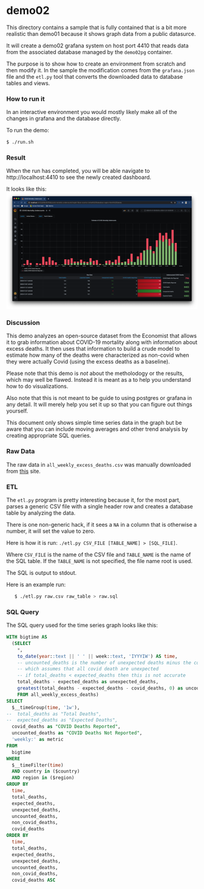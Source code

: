 # demo02
This directory contains a sample that is fully contained that is a bit
more realistic than demo01 because it shows graph data from a public
datasurce.

It will create a demo02 grafana system on host port 4410 that reads
data from the associated database managed by the `demo02pg` container.

The purpose is to show how to create an environment from scratch and then
modify it. In the sample the modification comes from the `grafana.json`
file and the `etl.py` tool that converts the downloaded data to database
tables and views.

### How to run it
In an interactive environment you would mostly likely make all of the
changes in grafana and the database directly.

To run the demo:
```bash
$ ./run.sh
```

### Result
When the run has completed, you will be able navigate to
http://localhost:4410 to see the newly created dashboard.

It looks like this:
!['demo02'](/img/demo02.png)

### Discussion
This demo analyzes an open-source dataset from the Economist that
allows it to grab information about COVID-19 mortality along with
information about excess deaths. It then uses that information to
build a crude model to estimate how many of the deaths were
characterized as non-covid when they were actually Covid (using the
excess deaths as a baseline).

Please note that this demo is _not_ about the metholodogy or the
results, which may well be flawed. Instead it is meant as a to help
you understand how to do visualizations.

Also note that this is not meant to be guide to using postgres or
grafana in any detail. It will merely help you set it up so that you
can figure out things yourself.

This document only shows simple time series data in the graph but be
aware that you can include moving averages and other trend analysis by
creating appropriate SQL queries.

### Raw Data
The raw data in `all_weekly_excess_deaths.csv` was manually
downloaded from
[this](https://raw.githubusercontent.com/TheEconomist/covid-19-excess-deaths-tracker/master/output-data/excess-deaths/all_weekly_excess_deaths.csv)
site.

### ETL
The `etl.py` program is pretty interesting because it, for the most part,
parses a generic CSV file with a single header row and creates a database
table by analyzing the data.

There is one non-generic hack, if it sees a `NA` in a column that
is otherwise a number, it will set the value to zero.

Here is how it is run: `./etl.py CSV_FILE [TABLE_NAME] > [SQL_FILE]`.

Where `CSV_FILE` is the name of the CSV file and `TABLE_NAME` is the
name of the SQL table. If the `TABLE_NAME` is not specified, the
file name root is used.

The SQL is output to stdout.

Here is an example run:
```bash
   $ ./etl.py raw.csv raw_table > raw.sql
```

### SQL Query
The SQL query used for the time series graph looks like this:
```sql
WITH bigtime AS
  (SELECT
    *,
    to_date(year::text || ' ' || week::text, 'IYYYIW') AS time,
    -- uncounted_deaths is the number of unexpected deaths minus the covid_deaths
    -- which assumes that all covid death are unexpected
    -- if total_deaths < expected_deaths then this is not accurate
    total_deaths - expected_deaths as unexpected_deaths,
    greatest(total_deaths - expected_deaths - covid_deaths, 0) as uncounted_deaths
    FROM all_weekly_excess_deaths)
SELECT
  $__timeGroup(time, '1w'),
--  total_deaths as "Total Deaths",
--  expected_deaths as "Expected Deaths",
  covid_deaths as "COVID Deaths Reported",
  uncounted_deaths as "COVID Deaths Not Reported",
  'weekly:' as metric
FROM
  bigtime
WHERE
  $__timeFilter(time)
  AND country in ($country)
  AND region in ($region)
GROUP BY
  time,
  total_deaths,
  expected_deaths,
  unexpected_deaths,
  uncounted_deaths,
  non_covid_deaths,
  covid_deaths
ORDER BY
  time,
  total_deaths,
  expected_deaths,
  unexpected_deaths,
  uncounted_deaths,
  non_covid_deaths, 
  covid_deaths ASC
```
